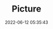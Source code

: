 ---
weight: 1
images:
- /images/edited/8.jpeg
title: Picture
date: 2022-06-12 05:35:43
tags: [luminarneo,work,ilce7m3]
---
